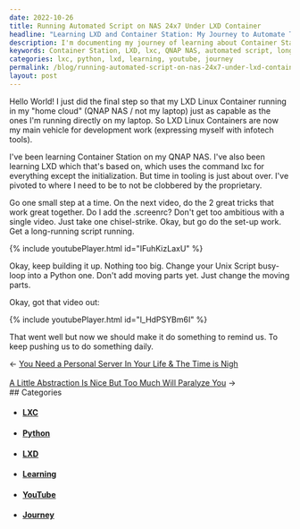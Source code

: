 ```yaml
---
date: 2022-10-26
title: Running Automated Script on NAS 24x7 Under LXD Container
headline: "Learning LXD and Container Station: My Journey to Automate Tasks on my NAS 24x7!"
description: I'm documenting my journey of learning about Container Station and LXD, and how I successfully set up a long-running script in a Linux Container on my QNAP NAS. I've already created two YouTube videos to document the process, and now I'm working on changing the script into a Python one and making it do something to remind me of something daily. Follow my journey and learn how to set up your own Linux Container!
keywords: Container Station, LXD, lxc, QNAP NAS, automated script, long-running script, Linux Container, Python, YouTube, video, documentation, journey, learning
categories: lxc, python, lxd, learning, youtube, journey
permalink: /blog/running-automated-script-on-nas-24x7-under-lxd-container/
layout: post
---
```



Hello World! I just did the final step so that my LXD Linux Container running
in my "home cloud" (QNAP NAS / not my laptop) just as capable as the ones I'm
running directly on my laptop. So LXD Linux Containers are now my main vehicle
for development work (expressing myself with infotech tools).

I've been learning Container Station on my QNAP NAS. I've also been learning
LXD which that's based on, which uses the command lxc for everything except the
initialization. But time in tooling is just about over. I've pivoted to where I
need to be to not be clobbered by the proprietary.

Go one small step at a time. On the next video, do the 2 great tricks that work
great together. Do I add the .screenrc? Don't get too ambitious with a single
video. Just take one chisel-strike. Okay, but go do the set-up work. Get a
long-running script running.

{% include youtubePlayer.html id="IFuhKizLaxU" %}

Okay, keep building it up. Nothing too big. Change your Unix Script busy-loop
into a Python one. Don't add moving parts yet. Just change the moving parts.

Okay, got that video out:

{% include youtubePlayer.html id="l_HdPSYBm6I" %}

That went well but now we should make it do something to remind us. To keep
pushing us to do something daily.


<div class="post-nav"><div class="post-nav-prev"><span class="arrow">&larr;&nbsp;</span><a href="/blog/you-need-a-personal-server-in-your-life-the-time-is-nigh">You Need a Personal Server In Your Life & The Time is Nigh</a></div> &nbsp; <div class="post-nav-next"><a href="/blog/a-little-abstraction-is-nice-but-too-much-will-paralyze-you">A Little Abstraction Is Nice But Too Much Will Paralyze You</a><span class="arrow">&nbsp;&rarr;</span></div></div>
## Categories

<ul>
<li><h4><a href='/lxc/'>LXC</a></h4></li>
<li><h4><a href='/python/'>Python</a></h4></li>
<li><h4><a href='/lxd/'>LXD</a></h4></li>
<li><h4><a href='/learning/'>Learning</a></h4></li>
<li><h4><a href='/youtube/'>YouTube</a></h4></li>
<li><h4><a href='/journey/'>Journey</a></h4></li></ul>